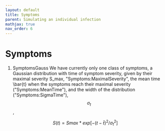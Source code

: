 ```yaml
---
layout: default
title: Symptoms
parent: Simulating an individual infection
mathjax: true
nav_order: 6
---
```


# Symptoms

1. SymptomsGauss
We have currently only one class of symptoms, a Gaussian distribution with time of symptom severity, given by their maximal severity S_max, "Symptoms:MaximalSeverity", the mean time \bar{t} when the symptoms reach their maximal severity ("Symptoms:MeanTime"), and the width of the distribution ("Symptoms:SigmaTime"), $$\sigma_t$$,

$$ S(t) = Smax * exp[-(t-\bar{t})^2/\sigma^2_t]$$

